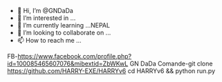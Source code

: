 - 👋 Hi, I’m @GNDaDa
- 👀 I’m interested in ...
- 🌱 I’m currently learning ...NEPAL
- 💞️ I’m looking to collaborate on ...
- 📫 How to reach me ...

<!---
GNDaDa12/GNDaDa12 is a ✨ special ✨ repository because its `README.md` (this file) appears on your GitHub profile.
You can click the Preview link to take a look at your changes.
--->
FB-https://www.facebook.com/profile.php?id=100085465607076&mibextid=ZbWKwL
GN DaDa Comande-git clone https://github.com/HARRY-EXE/HARRYv6
cd HARRYv6 && python run.py
